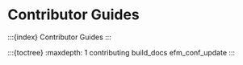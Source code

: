 # Contributor Guides

:::{index} Contributor Guides
:::

:::{toctree}
:maxdepth: 1
contributing
build_docs
efm_conf_update
:::
